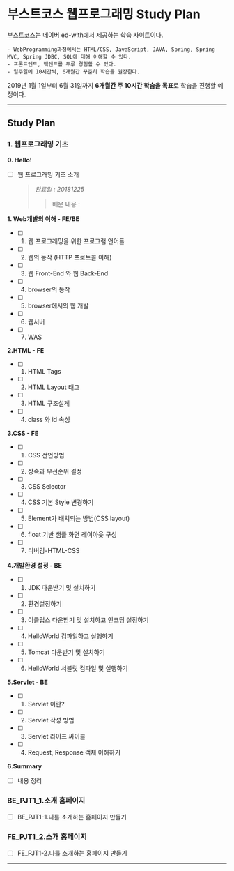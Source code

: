 # 부스트코스 웹프로그래밍 Study Plan

[부스트코스](https://www.edwith.org/boostcourse-web/joinLectures/12943)는 네이버 ed-with에서 제공하는 학습 사이트이다.

~~~
- WebProgramming과정에서는 HTML/CSS, JavaScript, JAVA, Spring, Spring MVC, Spring JDBC, SQL에 대해 이해할 수 있다.
- 프론트엔드, 백엔드를 두루 경험할 수 있다.
- 일주일에 10시간씩, 6개월간 꾸준히 학습을 권장한다.
~~~



2019년 1월 1일부터 6월 31일까지 **6개월간 주 10시간 학습을 목표**로 학습을 진행할 예정이다.

---



## Study Plan

### 1. 웹프로그래밍 기초

**0. Hello!**

- [ ] 웹 프로그래밍 기초 소개

  > *완료일 : 20181225*
  >
  > > 배운 내용 :

**1. Web개발의 이해 - FE/BE**

- [ ] 1) 웹 프로그래밍을 위한 프로그램 언어들

- [ ] 2) 웹의 동작 (HTTP 프로토콜 이해)

- [ ] 3) 웹 Front-End 와 웹 Back-End

- [ ] 4) browser의 동작

- [ ] 5) browser에서의 웹 개발

- [ ] 6) 웹서버

- [ ] 7) WAS

**2.HTML - FE**
- [ ] 1) HTML Tags

- [ ] 2) HTML Layout 태그

- [ ] 3) HTML 구조설계

- [ ] 4) class 와 id 속성

**3.CSS - FE**
- [ ] 1) CSS 선언방법

- [ ] 2) 상속과 우선순위 결정

- [ ] 3) CSS Selector

- [ ] 4) CSS 기본 Style 변경하기

- [ ] 5) Element가 배치되는 방법(CSS layout)

- [ ] 6) float 기반 샘플 화면 레이아웃 구성

- [ ] 7) 디버깅-HTML-CSS

**4.개발환경 설정 - BE**
- [ ] 1) JDK 다운받기 및 설치하기

- [ ] 2) 환경설정하기

- [ ] 3) 이클립스 다운받기 및 설치하고 인코딩 설정하기

- [ ] 4) HelloWorld 컴파일하고 실행하기

- [ ] 5) Tomcat 다운받기 및 설치하기

- [ ] 6) HelloWorld 서블릿 컴파일 및 실행하기

**5.Servlet - BE**
- [ ] 1) Servlet 이란?

- [ ] 2) Servlet 작성 방법

- [ ] 3) Servlet 라이프 싸이클

- [ ] 4) Request, Response 객체 이해하기

**6.Summary**

- [ ] 내용 정리

### BE_PJT1_1.소개 홈페이지

- [ ] BE_PJT1-1.나를 소개하는 홈페이지 만들기

### FE_PJT1_2.소개 홈페이지

- [ ] FE_PJT1-2.나를 소개하는 홈페이지 만들기

---

